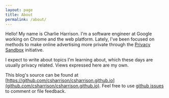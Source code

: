 ```yaml
---
layout: page
title: About
permalink: /about/
---
```


Hello! My name is Charlie Harrison. I'm a software engineer at Google working on Chrome and the web platform.
Lately, I've been focused on methods to make online advertising more private through the [Privacy Sandbox](https://privacysandbox.com/) initiative.

I expect to write about topics I'm learning about, which these days are usually privacy related. Views expressed here are my own.

This blog's source can be found at [https://github.com/csharrison/csharrison.github.io](github.com/csharrison/csharrison.github.io). Feel free to use [github issues](https://github.com/csharrison/csharrison.github.io/issues) to comment or file feedback.
